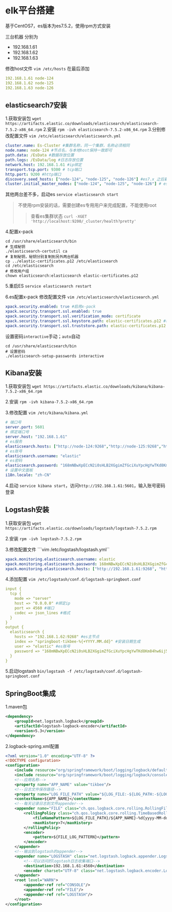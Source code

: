 # elk平台搭建

基于CentOS7，es版本为es7.5.2，使用rpm方式安装

三台机器 分别为

- 192.168.1.61
- 192.168.1.62
- 192.168.1.63

修改host文件 ```vim /etc/hosts``` 在最后添加

```yaml
192.168.1.61 node-124
192.168.1.62 node-125
192.168.1.63 node-126
```

## elasticsearch7安装

1.获取安装包 ```wget https://artifacts.elastic.co/downloads/elasticsearch/elasticsearch-7.5.2-x86_64.rpm```
2.安装 ```rpm -ivh elasticsearch-7.5.2-x86_64.rpm```
3.分别修改配置文件 ```vim /etc/elasticsearch/elasticsearch.yml```

```yaml
cluster.name: Es-Cluster #集群名称，同一个集群，名称必须相同
node.name: node-124 #节点名，与本地host保持一致即可
path.data: /EsData #数据存放位置
path.logs: /EsData/log #日志存放位置
network.host: 192.168.1.61 #ip绑定
transport.tcp.port: 9300 # tcp端口
http.port: 9200 #http端口
discovery.seed_hosts: ["node-124", "node-125", "node-126"] #es7.x 之后新增的配置，写入候选主节点的设备地址，在开启服务后可以被选为主节点
cluster.initial_master_nodes: ["node-124", "node-125", "node-126"] # es7.x 之后新增的配置，初始化一个新的集群时需要此配置来选举master
```

其他两台差不多，启动es ```service elasticsearch start```

> 不使用rpm安装的话，需要创建es专用用户来完成配置，不能使用root
>> 查看es集群状态 ```curl -XGET 'http://localhost:9200/_cluster/health?pretty'```

4.配置x-pack

```shell
cd /usr/share/elasticsearch/bin
# 生成秘钥
./elasticsearch-certutil ca
# 复制秘钥，秘钥分别复制到另外两台机器
cp ../elastic-certificates.p12 /etc/elasticsearch
cd /etc/elasticsearch
# 修改用户组
chown elasticsearch:elasticsearch elastic-certificates.p12
```

5.重启ES ```service elasticsearch restart```

6.es配置x-pack
修改配置文件 ```vim /etc/elasticsearch/elasticsearch.yml```

```yaml
xpack.security.enabled: true #启用x-pack
xpack.security.transport.ssl.enabled: true
xpack.security.transport.ssl.verification_mode: certificate
xpack.security.transport.ssl.keystore.path: elastic-certificates.p12 #秘钥最好跟配置同级目录
xpack.security.transport.ssl.truststore.path: elastic-certificates.p12
```

设置密码```interactive```手动；```auto```自动

```shell
cd /usr/share/elasticsearch/bin
# 设置密码
./elasticsearch-setup-passwords interactive
```

## Kibana安装

1.获取安装包 ```wget https://artifacts.elastic.co/downloads/kibana/kibana-7.5.2-x86_64.rpm```

2.安装 ```rpm -ivh kibana-7.5.2-x86_64.rpm```

3.修改配置 ```vim /etc/kibana/kibana.yml```

```yaml
# 端口号
server.port: 5601
# 绑定端口号
server.host: "192.168.1.61"
# es服务
elasticsearch.hosts: ["http://node-124:9268","http://node-125:9268","http://node-126:9268"]
# es账号
elasticsearch.username: "elastic"
# es密码
elasticsearch.password: "168mNBwXpECcN2i0sHLB2XGgimZfGciXuYpcHgYwTKd8Km84hw6ij5LoSs2nOl4SJpK"
# 设置中文面板
i18n.locale: "zh-CN"
```

4.启动 ```service kibana start```，访问```http://192.168.1.61:5601```，输入账号密码登录

## Logstash安装

1.获取安装包 ```wget https://artifacts.elastic.co/downloads/logstash/logstash-7.5.2.rpm```

2.安装 ```rpm -ivh logstash-7.5.2.rpm```

3.修改配置文件 ```vim /etc/logstash/logstash.yml``

```yaml
xpack.monitoring.elasticsearch.username: elastic
xpack.monitoring.elasticsearch.password: 168mNBwXpECcN2i0sHLB2XGgimZfGciXuYpcHgYwTKd8Km84hw6ij5LoSs2nOl4SJpK
xpack.monitoring.elasticsearch.hosts: ["http://192.168.1.61:9268", "http://192.168.1.62:9268", "http://192.168.1.63:9268"]
```

4.添加配置 ```vim /etc/logstash/conf.d/logstash-springboot.conf```

```yaml
input {
  tcp {
    mode => "server"
    host => "0.0.0.0" #绑定ip
    port => 4560 #端口
    codec => json_lines #格式
  }
}
output {
  elasticsearch {
    hosts => "192.168.1.62:9268" #es主节点
    index => "springboot-tikbee-%{+YYYY.MM.dd}" #安装日期生成
    user => "elastic" #es账号
    password => "168mNBwXpECcN2i0sHLB2XGgimZfGciXuYpcHgYwTKd8Km84hw6ij5LoSs2nOl4SJpK" #es密码
  }
}
```
5.启动logstash ```bin/logstash -f /etc/logstash/conf.d/logstash-springboot.conf```

## SpringBoot集成

1.maven包

```xml
<dependency>
    <groupId>net.logstash.logback</groupId>
    <artifactId>logstash-logback-encoder</artifactId>
    <version>5.3</version>
</dependency>
```

2.logback-spring.xml配置

```xml
<?xml version="1.0" encoding="UTF-8" ?>
<!DOCTYPE configuration>
<configuration>
    <include resource="org/springframework/boot/logging/logback/defaults.xml"/>
    <include resource="org/springframework/boot/logging/logback/console-appender.xml"/>
    <!--应用名称-->
    <property name="APP_NAME" value="tikbee"/>
    <!--日志文件保存路径-->
    <property name="LOG_FILE_PATH" value="${LOG_FILE:-${LOG_PATH:-${LOG_TEMP:-${java.io.tmpdir:-/tmp}}}/logs}"/>
    <contextName>${APP_NAME}</contextName>
    <!--每天记录日志到文件appender-->
    <appender name="FILE" class="ch.qos.logback.core.rolling.RollingFileAppender">
        <rollingPolicy class="ch.qos.logback.core.rolling.TimeBasedRollingPolicy">
            <fileNamePattern>${LOG_FILE_PATH}/${APP_NAME}-%d{yyyy-MM-dd}.log</fileNamePattern>
            <maxHistory>7</maxHistory>
        </rollingPolicy>
        <encoder>
            <pattern>${FILE_LOG_PATTERN}</pattern>
        </encoder>
    </appender>
    <!--输出到logstash的appender-->
    <appender name="LOGSTASH" class="net.logstash.logback.appender.LogstashTcpSocketAppender">
        <!--可以访问的logstash日志收集端口-->
        <destination>192.168.1.61:4560</destination>
        <encoder charset="UTF-8" class="net.logstash.logback.encoder.LogstashEncoder"/>
    </appender>
    <root level="WARN">
        <appender-ref ref="CONSOLE"/>
        <appender-ref ref="FILE"/>
        <appender-ref ref="LOGSTASH"/>
    </root>
</configuration>
```
